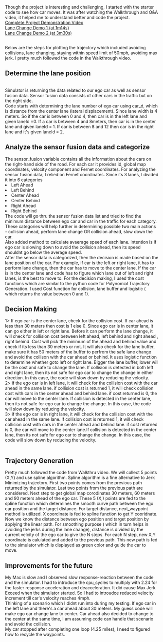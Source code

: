 Though the project is interesting and challenging, I started with the starter code to see how car moves. It was
after watching the Walkthrough and Q&A video, it helped me to understand better and code the project.
<br>
<a href="https://youtu.be/Ik5ZbO53ymU">Complete Project Demonstration Video</a>
<br>
<a href="https://youtu.be/Ik5ZbO53ymU?t=37s">Lane Change Demo 1 (at 1m14s)</a>
<br>
<a href="https://youtu.be/Ik5ZbO53ymU?t=8m">Lane Change Demo 2 (at 3m30s)</a>

<br>Below are the steps for plotting the trajectory which included avoiding collisions, lane changing, staying within speed limit of 50mph, avoiding max jerk. I pretty much followed the code in the Walkthrough video.
<br>
<h2> Determine the lane position</h2>
<br>
Simulator is returning the data related to our ego car as well as sensor fusion data. Sensor fusion data consists of other cars in the traffic but on the right side. 
<br>
Code starts with determining the lane number of ego car using car_d, which is distance from the center lane (lateral displacement). Since lane width is 4 meters. So if the car is between 0 and 4, then car is in the left lane and given laneId =0. If a car is between 4 and 8meters, then car is in the center lane and given laneId = 1. If car is between 8 and 12 then car is in the right lane and it's given laneId = 2.
<br>
<h2> Analyze the sensor fusion data and categorize</h2>
The sensor_fusion variable contains all the information about the cars on the right-hand side of the road. For each car it provides id, global map coordinates, velocity component and Fernet coordinates. For analyzing the sensor fusion data, I relied on Fernet coordinates. Since its 3 lanes, I divided it into 6 categories 
<li> Left Ahead </li>
<li> Left Behind </li>
<li> Center Ahead </li>
<li> Center Behind </li>
<li> Right Ahead </li>
<li> Right Behind </li>
The code will go thru the sensor fusion data list and tried to find the minimum distance between ego car and car in the traffic for each category. These categories will help further in determining possible two main actions - collision ahead, perform lane change OR collision ahead, slow down the car. 
<br>
Also added method to calculate avaerage speed of each lane. Intention is if ego car is slowing down to avoid the collision ahead, then its speed shouldnt go below the average speed.
<br>
After the sensor data is categorized, then the decision is made based on the lane position of the car. For example, if car is the left or right lane, it has to perform lane change, then the car has to move to the center lane. If the car is in the center lane and code has to figure which lane out of left and right lanes, is the best to move to. For the decision making, I used the cost functions which are similar to the python code for Polynomial Trajectory Generation. I used Cost function for collision, lane buffer and logistic ( which returns the value between 0 and 1).
<h2>Decision Making</h2>
1> If ego car is the center lane, check for the collision cost. If car ahead is less than 30 meters then cost is 1 else 0. Since ego car is in center lane, it can go either in left or right lane. Before it can perform the lane change, it will check for collision cost between left ahead, left behind and right ahead , right behind. Cost will pick the minimum of the ahead and behind value and check if its less than 30 meters or not. It will also check for the lane buffer, make sure it has 50 meters of the buffer to perfrom the safe lane change and avoid the collison with the car ahead or behind. It uses logistic function to determine whether goto left or right lane. Bigger the lane buffer, lower will be the cost and safe to change the lane. If collision is detected in both left and right lane, then its not safe for ego car to change the change in either direction. In this case, the code will slow down by reducing the velocity.
<br>
2> if the ego car is in left lane, it will check for the collision cost with the car ahead in the same lane. if collision cost is returned 1, it will check collision cost with cars in the center ahead and behind lane. if cost returned is 0, the car will move to the center lane. If collision is detected in the center lane, then its not safe for ego car to change the change. In this case, the code will slow down by reducing the velocity.
<br>
3> if the ego car is in right lane, it will check for the collision cost with the car ahead in the same lane. if collision cost is returned 1, it will check collision cost with cars in the center ahead and behind lane. if cost returned is 0, the car will move to the center lane.If collision is detected in the center lane, then its not safe for ego car to change the change. In this case, the code will slow down by reducing the velocity.
<br>
<br>
<h2>Trajectory Generation</h2>
Pretty much followed the code from Walkthru video. We will collect 5 points (X,Y) and use spline algorithm. Spline algorithm is a fine alternative to Jerk Minimizing trajectory. First two points comes from the previous path returned by the simulator. Last two points from the previous path are considered. Next step to get global map corodinates 30 meters, 60 meters and 90 meters ahead of the ego car. These 5 (X,) points are fed to the spline function which determines the smooth curve path between the ego car position and the target distance. For target distance, next_waypoint method is utilized. X coordinate is fed to spline function to get Y cooridnate. Now we know the distance between ego position and target position by applying the linear path. For smoothing purpose ( which in turn helps in avoiding the jerks during the lane change), distance is  divided by the current velcity of the ego car to give the N steps. For each N step, new X,Y coordinate is calulated and added to the previous path. This new path is fed to the simulator which is displayed as green color and guide the car to move. 
<br>
<h2>Improvements for the future</h2>
My Mac is slow and I observed slow response-reaction between the code and the simulator. I had to introduce the cpu_cycles to multiply with 2.24 for the faster response acceleration and deacceleration. It did cause Max Jerk Exceed when the simulator started. So I had to introudce reduced velocity increment till car's velocity reaches 4mph.
<br>
Thinking of a scenario which I didnt run into during my testing. If ego car in the left lane and there's a car ahead about 30 meters. My guess code will make ego car change lane to center. Car ahead also decided to change to the center at the same time, I am assuming code can handle that scenario and avoid the collision.  
<br> My car stopped after completing one loop (4.25 miles), I need to figured how to recycle the waypoints.



